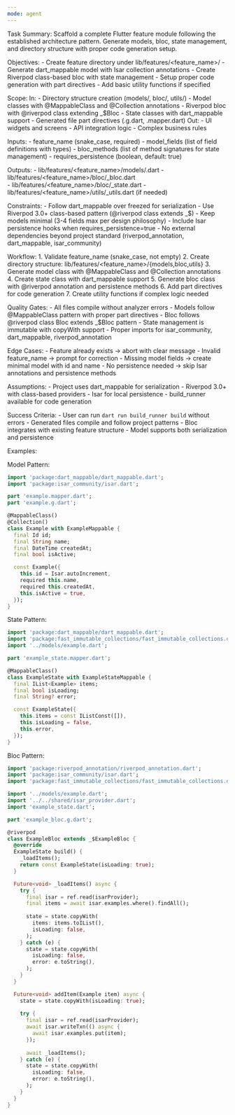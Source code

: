 ```yaml
---
mode: agent
---
```

Task Summary:
	Scaffold a complete Flutter feature module following the established architecture pattern. Generate models, bloc, state management, and directory structure with proper code generation setup.

Objectives:
	- Create feature directory under lib/features/<feature_name>/
	- Generate dart_mappable model with Isar collection annotations
	- Create Riverpod class-based bloc with state management
	- Setup proper code generation with part directives
	- Add basic utility functions if specified

Scope:
	In:
		- Directory structure creation (models/, bloc/, utils/)
		- Model classes with @MappableClass and @Collection annotations
		- Riverpod bloc with @riverpod class extending _$<Name>Bloc
		- State classes with dart_mappable support
		- Generated file part directives (.g.dart, .mapper.dart)
	Out:
		- UI widgets and screens
		- API integration logic
		- Complex business rules

Inputs:
	- feature_name (snake_case, required)
	- model_fields (list of field definitions with types)
	- bloc_methods (list of method signatures for state management)
	- requires_persistence (boolean, default: true)

Outputs:
	- lib/features/<feature_name>/models/<model>.dart
	- lib/features/<feature_name>/bloc/<feature>_bloc.dart  
	- lib/features/<feature_name>/bloc/<feature>_state.dart
	- lib/features/<feature_name>/utils/<feature>_utils.dart (if needed)

Constraints:
	- Follow dart_mappable over freezed for serialization
	- Use Riverpod 3.0+ class-based pattern (@riverpod class extends _$)
	- Keep models minimal (3-4 fields max per design philosophy)
	- Include Isar persistence hooks when requires_persistence=true
	- No external dependencies beyond project standard (riverpod_annotation, dart_mappable, isar_community)

Workflow:
	1. Validate feature_name (snake_case, not empty)
	2. Create directory structure: lib/features/<feature_name>/{models,bloc,utils}
	3. Generate model class with @MappableClass and @Collection annotations
	4. Create state class with dart_mappable support
	5. Generate bloc class with @riverpod annotation and persistence methods
	6. Add part directives for code generation
	7. Create utility functions if complex logic needed

Quality Gates:
	- All files compile without analyzer errors
	- Models follow @MappableClass pattern with proper part directives
	- Bloc follows @riverpod class <Name>Bloc extends _$<Name>Bloc pattern
	- State management is immutable with copyWith support
	- Proper imports for isar_community, dart_mappable, riverpod_annotation

Edge Cases:
	- Feature already exists → abort with clear message
	- Invalid feature_name → prompt for correction
	- Missing model fields → create minimal model with id and name
	- No persistence needed → skip Isar annotations and persistence methods

Assumptions:
	- Project uses dart_mappable for serialization
	- Riverpod 3.0+ with class-based providers
	- Isar for local persistence
	- build_runner available for code generation

Success Criteria:
	- User can run `dart run build_runner build` without errors
	- Generated files compile and follow project patterns
	- Bloc integrates with existing feature structure
	- Model supports both serialization and persistence

Examples:

Model Pattern:
```dart
import 'package:dart_mappable/dart_mappable.dart';
import 'package:isar_community/isar.dart';

part 'example.mapper.dart';
part 'example.g.dart';

@MappableClass()
@Collection()
class Example with ExampleMappable {
  final Id id;
  final String name;
  final DateTime createdAt;
  final bool isActive;

  const Example({
    this.id = Isar.autoIncrement,
    required this.name,
    required this.createdAt,
    this.isActive = true,
  });
}
```

State Pattern:
```dart
import 'package:dart_mappable/dart_mappable.dart';
import 'package:fast_immutable_collections/fast_immutable_collections.dart';
import '../models/example.dart';

part 'example_state.mapper.dart';

@MappableClass()
class ExampleState with ExampleStateMappable {
  final IList<Example> items;
  final bool isLoading;
  final String? error;

  const ExampleState({
    this.items = const IListConst([]),
    this.isLoading = false,
    this.error,
  });
}
```

Bloc Pattern:
```dart
import 'package:riverpod_annotation/riverpod_annotation.dart';
import 'package:isar_community/isar.dart';
import 'package:fast_immutable_collections/fast_immutable_collections.dart';

import '../models/example.dart';
import '../../shared/isar_provider.dart';
import 'example_state.dart';

part 'example_bloc.g.dart';

@riverpod
class ExampleBloc extends _$ExampleBloc {
  @override
  ExampleState build() {
    _loadItems();
    return const ExampleState(isLoading: true);
  }

  Future<void> _loadItems() async {
    try {
      final isar = ref.read(isarProvider);
      final items = await isar.examples.where().findAll();
      
      state = state.copyWith(
        items: items.toIList(),
        isLoading: false,
      );
    } catch (e) {
      state = state.copyWith(
        isLoading: false,
        error: e.toString(),
      );
    }
  }

  Future<void> addItem(Example item) async {
    state = state.copyWith(isLoading: true);
    
    try {
      final isar = ref.read(isarProvider);
      await isar.writeTxn(() async {
        await isar.examples.put(item);
      });
      
      await _loadItems();
    } catch (e) {
      state = state.copyWith(
        isLoading: false,
        error: e.toString(),
      );
    }
  }
}
```